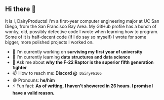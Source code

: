 ## Hi there 👋
It is I, DairyProducts! I'm a first-year computer engineering major at UC San Diego, from the San Francisco Bay Area. My GitHub profile has a bunch of wonky, old, possibly defective code I wrote when learning how to program. Some of it is half-decent code (if I do say so myself) I wrote for some bigger, more polished projects I worked on.

- 🔭 I’m currently working on **surviving my first year of university**
- 🌱 I’m currently learning **data structures and data science**
- 💬 Ask me about **why the F-22 Raptor is the superior fifth generation fighter**
- 📫 How to reach me: **Discord @&nbsp;** `Dairy#6166`
- 😄 Pronouns: **he/him**
- ⚡ Fun fact: **As of writing, I haven't showered in 26 hours. I promise I have a valid reason.**

<!--
**DairyProducts/DairyProducts** is a ✨ _special_ ✨ repository because its `README.md` (this file) appears on your GitHub profile.

Here are some ideas to get you started:

- 🔭 I’m currently working on ...
- 🌱 I’m currently learning ...
- 👯 I’m looking to collaborate on ...
- 🤔 I’m looking for help with ...
- 💬 Ask me about ...
- 📫 How to reach me: ...
- 😄 Pronouns: ...
- ⚡ Fun fact: ...
-->

